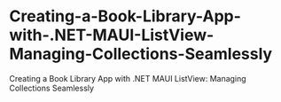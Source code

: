 # Creating-a-Book-Library-App-with-.NET-MAUI-ListView-Managing-Collections-Seamlessly
Creating a Book Library App with .NET MAUI ListView: Managing Collections Seamlessly
